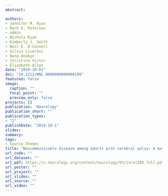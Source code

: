```yaml
---
abstract: 

authors:
- Jennifer M. Ryan
- Mark D. Peterson
- admin
- Nichola Ryan
- Kimberly J. Smith
- Neil E. O'Connell
- Silvia Liverani
- Nana Anokye
- Christina Victor
- Elizabeth Allen
date: "2019-10-01"
doi: "10.1212/WNL.0000000000008199"
featured: false
image:
  caption: ""
  focal_point: ""
  preview_only: false
projects: []
publication: 'Neurology'
publication_short: ""
publication_types:
- "2"
publishDate: "2019-10-1"
slides: 
summary: 
tags:
- Source Themes
title: "Noncommunicable disease among adults with cerebral palsy: A matched cohort study"
url_code: ""
url_dataset: ""
url_pdf: https://n.neurology.org/content/neurology/93/14/e1385.full.pdf
url_poster: ""
url_project: ""
url_slides: ""
url_source: ""
url_video: ""
---
```



